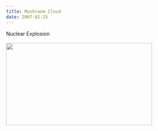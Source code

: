 ```yaml
---
title: Mushroom Cloud
date: 2007-02-25
---
```

Nuclear Explosion <br /><br /><a onblur="try {parent.deselectBloggerImageGracefully();} catch(e) {}" href="http://4.bp.blogspot.com/_zdYMSK7YuAA/SarfvffOu1I/AAAAAAAAFFo/506xsmHSvms/s1600-h/mushroom_cloud_scene_web_full.jpg"><img style="float:left; margin:0 10px 10px 0;cursor:pointer; cursor:hand;width: 400px; height: 225px;" src="http://4.bp.blogspot.com/_zdYMSK7YuAA/SarfvffOu1I/AAAAAAAAFFo/506xsmHSvms/s400/mushroom_cloud_scene_web_full.jpg" border="0" alt="" id="BLOGGER_PHOTO_ID_5308301117808884562" /></a>
